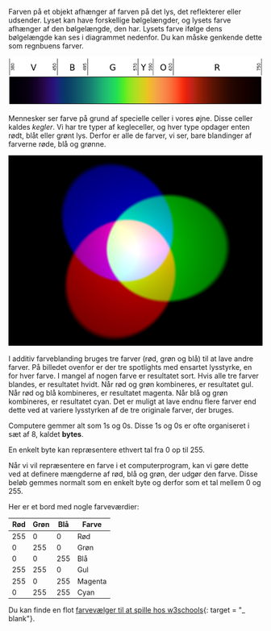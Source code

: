 Farven på et objekt afhænger af farven på det lys, det reflekterer eller udsender. Lyset kan have forskellige bølgelængder, og lysets farve afhænger af den bølgelængde, den har. Lysets farve ifølge dens bølgelængde kan ses i diagrammet nedenfor. Du kan måske genkende dette som regnbuens farver.

![Synligt spektrum](images/linear-visible-spectrum.png)

Mennesker ser farve på grund af specielle celler i vores øjne. Disse celler kaldes *kegler*. Vi har tre typer af kegleceller, og hver type opdager enten rødt, blåt eller grønt lys. Derfor er alle de farver, vi ser, bare blandinger af farverne røde, blå og grønne.

![Additiv farveblanding](images/additive-colour-mixing.png)

I additiv farveblanding bruges tre farver (rød, grøn og blå) til at lave andre farver. På billedet ovenfor er der tre spotlights med ensartet lysstyrke, en for hver farve. I mangel af nogen farve er resultatet sort. Hvis alle tre farver blandes, er resultatet hvidt. Når rød og grøn kombineres, er resultatet gul. Når rød og blå kombineres, er resultatet magenta. Når blå og grøn kombineres, er resultatet cyan. Det er muligt at lave endnu flere farver end dette ved at variere lysstyrken af ​​de tre originale farver, der bruges.

Computere gemmer alt som 1s og 0s. Disse 1s og 0s er ofte organiseret i sæt af 8, kaldet **bytes**.

En enkelt byte kan repræsentere ethvert tal fra 0 op til 255.

Når vi vil repræsentere en farve i et computerprogram, kan vi gøre dette ved at definere mængderne af rød, blå og grøn, der udgør den farve. Disse beløb gemmes normalt som en enkelt byte og derfor som et tal mellem 0 og 255.

Her er et bord med nogle farveværdier:

| Rød | Grøn | Blå | Farve   |
| --- | ---- | --- | ------- |
| 255 | 0    | 0   | Rød     |
| 0   | 255  | 0   | Grøn    |
| 0   | 0    | 255 | Blå     |
| 255 | 255  | 0   | Gul     |
| 255 | 0    | 255 | Magenta |
| 0   | 255  | 255 | Cyan    |

Du kan finde en flot [farvevælger til at spille hos w3schools](https://www.w3schools.com/colors/colors_rgb.asp){: target = "_ blank"}.